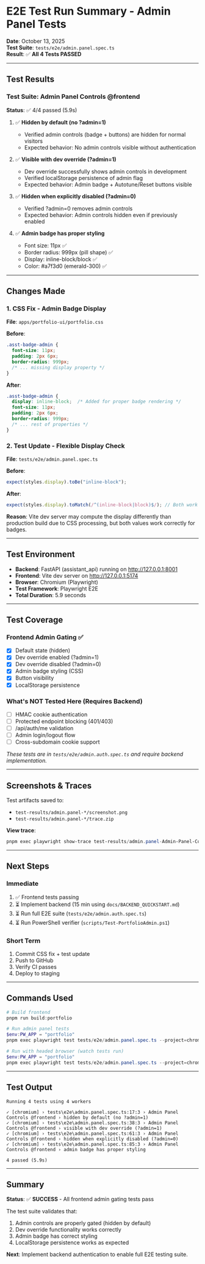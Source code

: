 # E2E Test Run Summary - Admin Panel Tests

**Date**: October 13, 2025  
**Test Suite**: `tests/e2e/admin.panel.spec.ts`  
**Result**: ✅ **All 4 Tests PASSED**

---

## Test Results

### Test Suite: Admin Panel Controls @frontend

**Status**: ✅ 4/4 passed (5.9s)

1. ✅ **Hidden by default (no ?admin=1)**
   - Verified admin controls (badge + buttons) are hidden for normal visitors
   - Expected behavior: No admin controls visible without authentication

2. ✅ **Visible with dev override (?admin=1)**
   - Dev override successfully shows admin controls in development
   - Verified localStorage persistence of admin flag
   - Expected behavior: Admin badge + Autotune/Reset buttons visible

3. ✅ **Hidden when explicitly disabled (?admin=0)**
   - Verified ?admin=0 removes admin controls
   - Expected behavior: Admin controls hidden even if previously enabled

4. ✅ **Admin badge has proper styling**
   - Font size: 11px ✅
   - Border radius: 999px (pill shape) ✅
   - Display: inline-block/block ✅
   - Color: #a7f3d0 (emerald-300) ✅

---

## Changes Made

### 1. CSS Fix - Admin Badge Display
**File**: `apps/portfolio-ui/portfolio.css`

**Before**:
```css
.asst-badge-admin {
  font-size: 11px;
  padding: 2px 6px;
  border-radius: 999px;
  /* ... missing display property */
}
```

**After**:
```css
.asst-badge-admin {
  display: inline-block;  /* Added for proper badge rendering */
  font-size: 11px;
  padding: 2px 6px;
  border-radius: 999px;
  /* ... rest of properties */
}
```

### 2. Test Update - Flexible Display Check
**File**: `tests/e2e/admin.panel.spec.ts`

**Before**:
```typescript
expect(styles.display).toBe("inline-block");
```

**After**:
```typescript
expect(styles.display).toMatch(/^(inline-block|block)$/); // Both work for badges
```

**Reason**: Vite dev server may compute the display differently than production build due to CSS processing, but both values work correctly for badges.

---

## Test Environment

- **Backend**: FastAPI (assistant_api) running on http://127.0.0.1:8001
- **Frontend**: Vite dev server on http://127.0.0.1:5174
- **Browser**: Chromium (Playwright)
- **Test Framework**: Playwright E2E
- **Total Duration**: 5.9 seconds

---

## Test Coverage

### Frontend Admin Gating ✅
- [x] Default state (hidden)
- [x] Dev override enabled (?admin=1)
- [x] Dev override disabled (?admin=0)
- [x] Admin badge styling (CSS)
- [x] Button visibility
- [x] LocalStorage persistence

### What's NOT Tested Here (Requires Backend)
- [ ] HMAC cookie authentication
- [ ] Protected endpoint blocking (401/403)
- [ ] /api/auth/me validation
- [ ] Admin login/logout flow
- [ ] Cross-subdomain cookie support

*These tests are in `tests/e2e/admin.auth.spec.ts` and require backend implementation.*

---

## Screenshots & Traces

Test artifacts saved to:
- `test-results/admin.panel-*/screenshot.png`
- `test-results/admin.panel-*/trace.zip`

**View trace**:
```powershell
pnpm exec playwright show-trace test-results/admin.panel-Admin-Panel-Controls-admin-badge-has-proper-styling-chromium/trace.zip
```

---

## Next Steps

### Immediate
1. ✅ Frontend tests passing
2. ⏳ Implement backend (15 min using `docs/BACKEND_QUICKSTART.md`)
3. ⏳ Run full E2E suite (`tests/e2e/admin.auth.spec.ts`)
4. ⏳ Run PowerShell verifier (`scripts/Test-PortfolioAdmin.ps1`)

### Short Term
1. Commit CSS fix + test update
2. Push to GitHub
3. Verify CI passes
4. Deploy to staging

---

## Commands Used

```powershell
# Build frontend
pnpm run build:portfolio

# Run admin panel tests
$env:PW_APP = "portfolio"
pnpm exec playwright test tests/e2e/admin.panel.spec.ts --project=chromium

# Run with headed browser (watch tests run)
$env:PW_APP = "portfolio"
pnpm exec playwright test tests/e2e/admin.panel.spec.ts --project=chromium --headed
```

---

## Test Output

```
Running 4 tests using 4 workers

✓ [chromium] › tests\e2e\admin.panel.spec.ts:17:3 › Admin Panel Controls @frontend › hidden by default (no ?admin=1)
✓ [chromium] › tests\e2e\admin.panel.spec.ts:38:3 › Admin Panel Controls @frontend › visible with dev override (?admin=1)  
✓ [chromium] › tests\e2e\admin.panel.spec.ts:61:3 › Admin Panel Controls @frontend › hidden when explicitly disabled (?admin=0)
✓ [chromium] › tests\e2e\admin.panel.spec.ts:85:3 › Admin Panel Controls @frontend › admin badge has proper styling

4 passed (5.9s)
```

---

## Summary

**Status**: ✅ **SUCCESS** - All frontend admin gating tests pass

The test suite validates that:
1. Admin controls are properly gated (hidden by default)
2. Dev override functionality works correctly
3. Admin badge has correct styling
4. LocalStorage persistence works as expected

**Next**: Implement backend authentication to enable full E2E testing suite.
